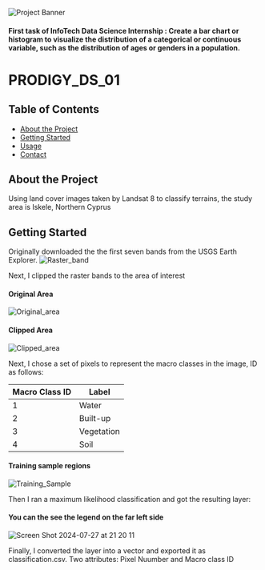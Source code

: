 <!-- Add a banner image at the top -->
![Project Banner](/Users/mostaphaatta/Downloads/Internship/banner.png)

#### First task of InfoTech Data Science Internship : Create a bar chart or histogram to visualize the distribution of a categorical or continuous variable, such as the distribution of ages or genders in a population.

# PRODIGY_DS_01
<!-- Replace "Project Title" with your project's name -->

## Table of Contents
<!-- A Table of Contents helps readers navigate your README -->
- [About the Project](#about-the-project)
- [Getting Started](#getting-started)
- [Usage](#usage)
- [Contact](#contact)

## About the Project
<!-- A brief description of your project -->
Using land cover images taken by Landsat 8 to classify terrains, the study area is Iskele, Northern Cyprus

## Getting Started
<!-- Instructions on how to get a copy of the project up and running -->
Originally downloaded the the first seven bands from the USGS Earth Explorer.
![Raster_band](https://github.com/user-attachments/assets/7e9481c7-317d-4560-9676-451c38921690)

Next, I clipped the raster bands to the area of interest

#### Original Area

![Original_area](https://github.com/user-attachments/assets/470942da-9fb7-46e1-b24b-98bb102a30af)

#### Clipped Area
![Clipped_area](https://github.com/user-attachments/assets/fc84cba8-b911-4209-9144-1b8fb56d37e8)

Next, I chose a set of pixels to represent the macro classes in the image, ID as follows:

| Macro Class ID   | Label   |
|------------|------------|
| 1  | Water  |
| 2  | Built-up  |
| 3  | Vegetation  |
| 4  | Soil  |

#### Training sample regions

![Training_Sample](https://github.com/user-attachments/assets/008ae8f0-87bc-48ee-8060-2e55b0d1783e)

Then I ran a maximum likelihood classification and got the resulting layer:

#### You can the see the legend on the far left side

![Screen Shot 2024-07-27 at 21 20 11](https://github.com/user-attachments/assets/e999994f-6e57-4377-b1a6-06669698afa3)

Finally, I converted the layer into a vector and exported it as classification.csv. Two attributes: Pixel Nuumber and Macro class ID 

